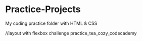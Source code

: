 # Practice-Projects

My coding practice folder with HTML & CSS

//layout with flexbox challenge practice_tea_cozy_codecademy
